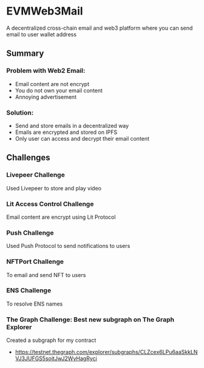 # EVMWeb3Mail

A decentralized cross-chain email and web3 platform where you can send email to user wallet address

## Summary
### Problem with Web2 Email:

- Email content are not encrypt
- You do not own your email content
- Annoying advertisement

### Solution:

- Send and store emails in a decentralized way
- Emails are encrypted and stored on IPFS
- Only user can access and decrypt their email content

## Challenges
### Livepeer Challenge
Used Livepeer to store and play video

### Lit Access Control Challenge
Email content are encrypt using Lit Protocol

### Push Challenge
Used Push Protocol to send notifications to users

### NFTPort Challenge
To email and send NFT to users

### ENS Challenge
To resolve ENS names

### The Graph Challenge: Best new subgraph on The Graph Explorer
Created a subgraph for my contract
- https://testnet.thegraph.com/explorer/subgraphs/CLZcex6LPu6aaSkkLNVJ3JUFGS5sojtJwJ2WyHagRyci
